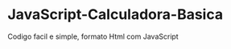 # JavaScript-Calculadora-Basica
Codigo facil e simple, formato Html com JavaScript
<!DOCTYPE html>
<html lang="pt-BR">
	<head>
		<meta charset="utf-8">
		<title> Praticando Javascript Exercicio 1</title>
	</head>
	<body>
  </body>
	<script type="text/javascript">
		var numero1 = prompt("Insira o primeiro número: ");
		var numero2 = prompt("Insira o segundo número: ");
		var operacao = prompt ("Qual operação deseja realizar? (Digite + ou - ou * ou /)");
		
		var resultadoOperacao = realizaOperacao(numero1, numero2, operacao);
		
		
		alert('O resultado da operação é igual a: ' + resultadoOperacao);
		
		function realizaOperacao (numero1, numero2, op) {
			var resultado = 0;
			//resultado = numero1 + eval(op) + numero2;
			resultado = eval (numero1 + op + numero2);
			return resultado;
		}
		
		
	</script>
</html>
